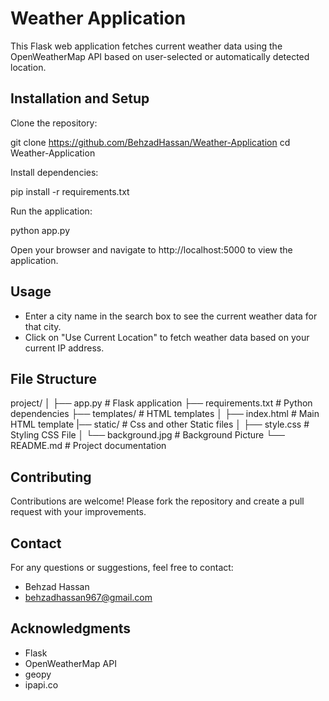 # Weather Application

This Flask web application fetches current weather data using the OpenWeatherMap API based on user-selected or automatically detected location.

## Installation and Setup

Clone the repository:

git clone https://github.com/BehzadHassan/Weather-Application
cd Weather-Application

Install dependencies:

pip install -r requirements.txt

Run the application:

python app.py

Open your browser and navigate to http://localhost:5000 to view the application.

## Usage

- Enter a city name in the search box to see the current weather data for that city.
- Click on "Use Current Location" to fetch weather data based on your current IP address.

## File Structure

project/
│
├── app.py                # Flask application
├── requirements.txt      # Python dependencies
├── templates/            # HTML templates
│   ├── index.html        # Main HTML template
|── static/               # Css and other Static files
│   ├── style.css         # Styling CSS File
│   └── background.jpg    # Background Picture
└── README.md             # Project documentation

## Contributing

Contributions are welcome! Please fork the repository and create a pull request with your improvements.

## Contact

For any questions or suggestions, feel free to contact:
- Behzad Hassan
- behzadhassan967@gmail.com

## Acknowledgments

- Flask
- OpenWeatherMap API
- geopy
- ipapi.co
